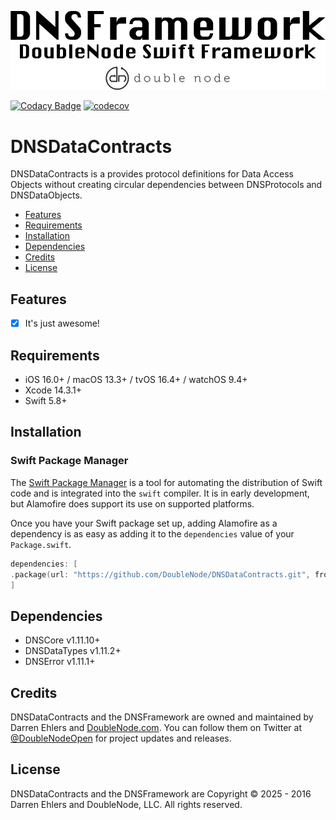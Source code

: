 ![DoubleNode Swift Framework](https://github.com/DoubleNode/DNSDataContracts/raw/master/DNSFrameworkLogo.png)

[![Codacy Badge](https://api.codacy.com/project/badge/Grade/fd3d32da70604e52bb62c80b40add508)](https://www.codacy.com?utm_source=github.com&amp;utm_medium=referral&amp;utm_content=DoubleNode/DNSDataObjects&amp;utm_campaign=Badge_Grade)
[![codecov](https://codecov.io/gh/DoubleNode/DNSDataContracts/branch/master/graph/badge.svg?token=NcFMBk0g9t)](https://codecov.io/gh/DoubleNode/DNSDataObjects)

# DNSDataContracts

DNSDataContracts is a provides protocol definitions for Data Access Objects without creating circular dependencies between DNSProtocols and DNSDataObjects.

-   [Features](#features)
-   [Requirements](#requirements)
-   [Installation](#installation)
-   [Dependencies](#dependencies)
-   [Credits](#credits)
-   [License](#license)

## Features

-   [x] It's just awesome!

## Requirements

-   iOS 16.0+ / macOS 13.3+ / tvOS 16.4+ / watchOS 9.4+
-   Xcode 14.3.1+
-   Swift 5.8+

## Installation

### Swift Package Manager

The [Swift Package Manager](https://swift.org/package-manager/) is a tool for automating the distribution of Swift code and is integrated into the `swift` compiler. It is in early development, but Alamofire does support its use on supported platforms.

Once you have your Swift package set up, adding Alamofire as a dependency is as easy as adding it to the `dependencies` value of your `Package.swift`.

```swift
dependencies: [
.package(url: "https://github.com/DoubleNode/DNSDataContracts.git", from: "1.11.5")
]
```

## Dependencies

-   DNSCore v1.11.10+
-   DNSDataTypes v1.11.2+
-   DNSError v1.11.1+

## Credits

DNSDataContracts and the DNSFramework are owned and maintained by Darren Ehlers and [DoubleNode.com](http://doublenode.com). You can follow them on Twitter at [@DoubleNodeOpen](https://twitter.com/DoubleNodeOpen) for project updates and releases.

## License

DNSDataContracts and the DNSFramework are Copyright © 2025 - 2016 Darren Ehlers and DoubleNode, LLC. All rights reserved.
